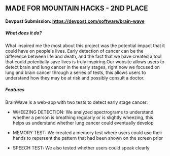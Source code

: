 
## MADE FOR MOUNTAIN HACKS - 2ND PLACE 

#### Devpost Submission: https://devpost.com/software/brain-wave


##### What does it do?
What inspired me the most about this project was the potential impact that it could have on people's lives. Early detection of cancer can be the difference between life and death, and the fact that we have created a tool that could potentially save lives is truly inspiring.Our website allows users to detect brain and lung cancer in the early stages, right now we focused on lung and brain cancer through a series of tests, this allows users to understand how they may be at risk and possibly consult a doctor. 

##### Features

BrainWave is a web-app with two tests to detect early stage cancer:

- WHEEZING DETECTION: We analyzed spectrograms to understand whether a person is breathing regularly or is slightly wheezing, this helps us understand whether lung cancer could eventually develop

- MEMORY TEST: We created a memory test where users could use their hands to repersent the pattern that had been shown on the screen prior

- SPEECH TEST: We also tested whether users could speak clearly
